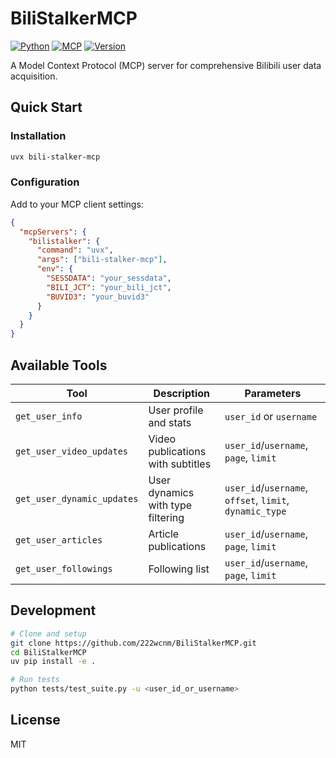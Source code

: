 # BiliStalkerMCP

[![Python](https://img.shields.io/badge/Python-3.10+-blue?logo=python)](https://www.python.org/)
[![MCP](https://img.shields.io/badge/MCP-Compatible-orange)](https://github.com/jlowin/fastmcp)
[![Version](https://img.shields.io/badge/Version-2.3-green)](https://pypi.org/project/bili-stalker-mcp/)

A Model Context Protocol (MCP) server for comprehensive Bilibili user data acquisition.

## Quick Start

### Installation
```bash
uvx bili-stalker-mcp
```

### Configuration
Add to your MCP client settings:

```json
{
  "mcpServers": {
    "bilistalker": {
      "command": "uvx",
      "args": ["bili-stalker-mcp"],
      "env": {
        "SESSDATA": "your_sessdata",
        "BILI_JCT": "your_bili_jct",
        "BUVID3": "your_buvid3"
      }
    }
  }
}
```

## Available Tools

| Tool | Description | Parameters |
|------|-------------|------------|
| `get_user_info` | User profile and stats | `user_id` or `username` |
| `get_user_video_updates` | Video publications with subtitles | `user_id`/`username`, `page`, `limit` |
| `get_user_dynamic_updates` | User dynamics with type filtering | `user_id`/`username`, `offset`, `limit`, `dynamic_type` |
| `get_user_articles` | Article publications | `user_id`/`username`, `page`, `limit` |
| `get_user_followings` | Following list | `user_id`/`username`, `page`, `limit` |

## Development

```bash
# Clone and setup
git clone https://github.com/222wcnm/BiliStalkerMCP.git
cd BiliStalkerMCP
uv pip install -e .

# Run tests
python tests/test_suite.py -u <user_id_or_username>
```

## License

MIT